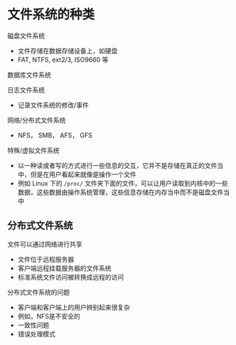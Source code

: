 # 文件系统的种类

磁盘文件系统

* 文件存储在数据存储设备上，如硬盘
* FAT, NTFS, ext2/3, ISO9660 等

数据库文件系统

日志文件系统

* 记录文件系统的修改/事件

网络/分布式文件系统

* NFS， SMB， AFS， GFS

特殊/虚拟文件系统

* 以一种读或者写的方式进行一些信息的交互，它并不是存储在真正的文件当中，但是在用户看起来就像是操作一个文件
* 例如 Linux 下的 ```/proc/``` 文件夹下面的文件，可以让用户读取到内核中的一些数据，这些数据由操作系统管理，这些信息存储在内存当中而不是磁盘文件当中



## 分布式文件系统

文件可以通过网络进行共享

* 文件位于远程服务器
* 客户端远程挂载服务器的文件系统
* 标准系统文件访问被转换成远程的访问

分布式文件系统的问题

* 客户端和客户端上的用户辨别起来很复杂
* 例如，NFS是不安全的
* 一致性问题
* 错误处理模式

